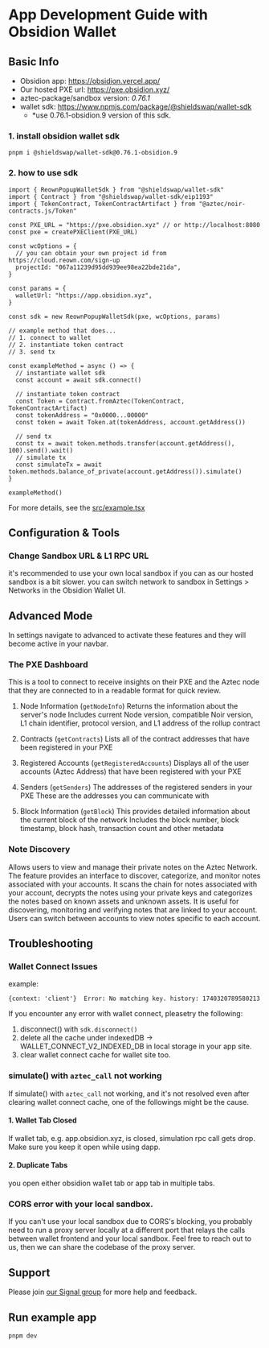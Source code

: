 # App Development Guide with Obsidion Wallet

## Basic Info

- Obsidion app: https://obsidion.vercel.app/
- Our hosted PXE url: https://pxe.obsidion.xyz/
- aztec-package/sandbox version: _0.76.1_
- wallet sdk: https://www.npmjs.com/package/@shieldswap/wallet-sdk
  - \*use 0.76.1-obsidion.9 version of this sdk.

### 1. install obsidion wallet sdk

```shell
pnpm i @shieldswap/wallet-sdk@0.76.1-obsidion.9
```

### 2. how to use sdk

```tsx
import { ReownPopupWalletSdk } from "@shieldswap/wallet-sdk"
import { Contract } from "@shieldswap/wallet-sdk/eip1193"
import { TokenContract, TokenContractArtifact } from "@aztec/noir-contracts.js/Token"

const PXE_URL = "https://pxe.obsidion.xyz" // or http://localhost:8080
const pxe = createPXEClient(PXE_URL)

const wcOptions = {
  // you can obtain your own project id from https://cloud.reown.com/sign-up
  projectId: "067a11239d95dd939ee98ea22bde21da",
}

const params = {
  walletUrl: "https://app.obsidion.xyz",
}

const sdk = new ReownPopupWalletSdk(pxe, wcOptions, params)

// example method that does...
// 1. connect to wallet
// 2. instantiate token contract
// 3. send tx

const exampleMethod = async () => {
  // instantiate wallet sdk
  const account = await sdk.connect()

  // instantiate token contract
  const Token = Contract.fromAztec(TokenContract, TokenContractArtifact)
  const tokenAddress = "0x0000...00000"
  const token = await Token.at(tokenAddress, account.getAddress())

  // send tx
  const tx = await token.methods.transfer(account.getAddress(), 100).send().wait()
  // simulate tx
  const simulateTx = await token.methods.balance_of_private(account.getAddress()).simulate()
}

exampleMethod()
```

For more details, see the [src/example.tsx](./src/example.tsx)

## Configuration & Tools

### Change Sandbox URL & L1 RPC URL

it's recommended to use your own local sandbox if you can as our hosted sandbox is a bit slower. you
can switch network to sandbox in Settings > Networks in the Obsidion Wallet UI.

## Advanced Mode

In settings navigate to advanced to activate these features and they will become active in your
navbar.

### The PXE Dashboard

This is a tool to connect to receive insights on their PXE and the Aztec node that they are
connected to in a readable format for quick review.

1. Node Information (`getNodeInfo`) Returns the information about the server's node Includes current
   Node version, compatible Noir version, L1 chain identifier, protocol version, and L1 address of
   the rollup contract

2. Contracts (`getContracts`) Lists all of the contract addresses that have been registered in your
   PXE

3. Registered Accounts (`getRegisteredAccounts`) Displays all of the user accounts (Aztec Address)
   that have been registered with your PXE

4. Senders (`getSenders`) The addresses of the registered senders in your PXE These are the
   addresses you can communicate with

5. Block Information (`getBlock`) This provides detailed information about the current block of the
   network Includes the block number, block timestamp, block hash, transaction count and other
   metadata

### Note Discovery

Allows users to view and manage their private notes on the Aztec Network. The feature provides an
interface to discover, categorize, and monitor notes associated with your accounts. It scans the
chain for notes associated with your account, decrypts the notes using your private keys and
categorizes the notes based on known assets and unknown assets. It is useful for discovering,
monitoring and verifying notes that are linked to your account. Users can switch between accounts to
view notes specific to each account.

## Troubleshooting

### Wallet Connect Issues

example:

```shell
{context: 'client'}  Error: No matching key. history: 1740320789580213
```

If you encounter any error with wallet connect, pleasetry the following:

1. disconnect() with `sdk.disconnect()`
2. delete all the cache under indexedDB -> WALLET_CONNECT_V2_INDEXED_DB in local storage in your app
   site.
3. clear wallet connect cache for wallet site too.

### simulate() with `aztec_call` not working

If simulate() with `aztec_call` not working, and it's not resolved even after clearing wallet
connect cache, one of the followings might be the cause.

#### 1. Wallet Tab Closed

If wallet tab, e.g. app.obsidion.xyz, is closed, simulation rpc call gets drop. Make sure you keep
it open while using dapp.

#### 2. Duplicate Tabs

you open either obsidion wallet tab or app tab in multiple tabs.

### CORS error with your local sandbox.

If you can't use your local sandbox due to CORS's blocking, you probably need to run a proxy server
locally at a different port that relays the calls between wallet frontend and your local sandbox.
Feel free to reach out to us, then we can share the codebase of the proxy server.

## Support

Please join
[our Signal group](https://signal.group/#CjQKIDBmFVuI9gz2cRZaa3HD4-tJpGc8PrWQ9aec_AomvJRjEhDEHAiu0G6zkaF9xf9Q3ufI)
for more help and feedback.

## Run example app

```shell
pnpm dev
```
